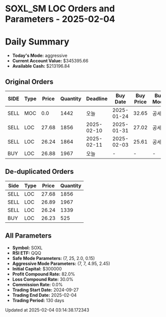 # SOXL_SM LOC Orders and Parameters - 2025-02-04

# Daily Summary

- **Today's Mode:** aggressive
- **Current Account Value:** $345395.66
- **Available Cash:** $213196.84

## Original Orders

| SIDE | Type | Price | Quantity | Deadline | Buy Date | Buy Price | Buy Mode |
|------|------|-------|----------|----------|----------|-----------|----------|
| SELL | MOC | 0.0 | 1442 | 오늘 | 2025-01-24 | 32.65 | 공세 |
| SELL | LOC | 27.68 | 1856 | 2025-02-10 | 2025-01-31 | 27.02 | 공세 |
| SELL | LOC | 26.24 | 1864 | 2025-02-11 | 2025-02-03 | 25.61 | 공세 |
| BUY | LOC | 26.88 | 1967 | 오늘 | - | - | - |

## De-duplicated Orders

| Side | Type | Price | Quantity |
|------|------|-------|----------|
| SELL | LOC | 27.68 | 1856 |
| SELL | LOC | 26.89 | 1967 |
| SELL | LOC | 26.24 | 1339 |
| BUY | LOC | 26.23 | 525 |

## All Parameters

- **Symbol:** SOXL
- **RSI ETF:** QQQ
- **Safe Mode Parameters:** (7, 25, 2.0, 0.15)
- **Aggressive Mode Parameters:** (7, 7, 4.95, 2.45)
- **Initial Capital:** $300000
- **Profit Compound Rate:** 82.0%
- **Loss Compound Rate:** 30.0%
- **Commission Rate:** 0.0%
- **Trading Start Date:** 2024-09-27
- **Trading End Date:** 2025-02-04
- **Trading Period:** 130 days

Updated at 2025-02-04 03:14:38.172343
